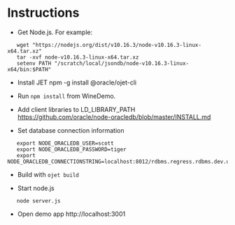 

# Instructions

* Get Node.js.  For example:
~~~~
   wget "https://nodejs.org/dist/v10.16.3/node-v10.16.3-linux-x64.tar.xz"
   tar -xvf node-v10.16.3-linux-x64.tar.xz
   setenv PATH "/scratch/local/jsondb/node-v10.16.3-linux-x64/bin:$PATH"
~~~~

* Install JET
   npm -g install @oracle/ojet-cli  

* Run `npm install` from WineDemo.

* Add client libraries to LD_LIBRARY_PATH
  https://github.com/oracle/node-oracledb/blob/master/INSTALL.md

* Set database connection information

~~~~
   export NODE_ORACLEDB_USER=scott
   export NODE_ORACLEDB_PASSWORD=tiger
   export NODE_ORACLEDB_CONNECTIONSTRING=localhost:8012/rdbms.regress.rdbms.dev.us.oracle.com
~~~~

* Build with `ojet build`

* Start node.js
  
~~~~
   node server.js
~~~~

* Open demo app
  http://localhost:3001
